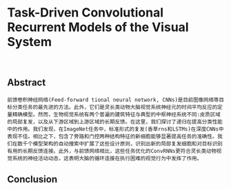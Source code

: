 # Task-Driven Convolutional Recurrent Models of the Visual System

<br/>

## Abstract

    前馈卷积神经网络(Feed-forward tional neural network, CNNs)是目前图像网络等目标分类任务的最先进的方法。此外，它们是灵长类动物大脑视觉系统神经元的时间平均反应的定量精确模型。然而，生物视觉系统有两个普遍的建筑特征与典型的中枢神经系统不同:皮质区域的局部复发，以及从下游区域到上游区域的长期反馈。在这里，我们探讨了递归在提高分类性能中的作用。我们发现，在ImageNet任务中，标准形式的复发(香草rns和LSTMs)在深度CNNs中表现不佳。相比之下，包含了旁路和门控两种结构特征的新细胞能够显著提高任务的准确性。我们在数千个模型架构的自动搜索中扩展了这些设计原则，识别出新的局部复发细胞和对目标识别有用的长期反馈连接。此外，与前馈网络相比，这些任务优化的ConvRNNs更符合灵长类动物视觉系统的神经活动动态，这表明大脑的循环连接在执行困难的视觉行为中发挥了作用。

## Conclusion

    